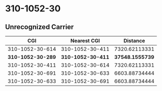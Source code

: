 # 310-1052-30
## Unrecognized Carrier


| CGI | Nearest CGI | Distance |
|-----|-------------|----------|
| 310-1052-30-614 | 310-1052-30-411 | 7320.62113331 |
| **310-1052-30-289** | **310-1052-30-411** | **37548.1555739** |
| 310-1052-30-411 | 310-1052-30-614 | 7320.62113331 |
| 310-1052-30-691 | 310-1052-30-633 | 6603.88734444 |
| 310-1052-30-633 | 310-1052-30-691 | 6603.88734444 |

